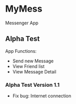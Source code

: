 # MyMess
Messenger App

## Alpha Test
App Functions:
 - Send new Message
 - View Friend list
 - View Message Detail

### Alpha Test Version 1.1
 - Fix bug: Internet connection


